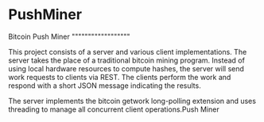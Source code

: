PushMiner
=========

Bitcoin Push Miner
""""""""""""""""""

This project consists of a server and various client implementations. The server takes the place of a traditional bitcoin mining program. Instead of using local hardware resources to compute hashes, the server will send work requests to clients via REST. The clients perform the work and respond with a short JSON message indicating the results.

The server implements the bitcoin getwork long-polling extension and uses threading to manage all concurrent client operations.Push Miner